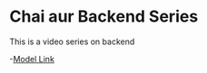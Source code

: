 # Chai aur Backend Series

This is a video series on backend

-[Model Link](https://app.eraser.io/workspace/YtPqZ1VogxGy1jzIDkzj)
